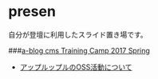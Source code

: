 # presen

自分が登壇に利用したスライド置き場です。


###[a-blog cms Training Camp 2017 Spring](https://ablogcms.doorkeeper.jp/events/58683)

- [アップルップルのOSS活動について](https://steelydylan.github.io/presen/ablogcms-camp-2017-spring-oss.html#)
